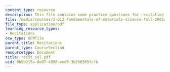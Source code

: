 ```yaml
---
content_type: resource
description: This file contains some practice questions for recitation 4.
file: /media/courses/3-012-fundamentals-of-materials-science-fall-2005/0bbb315a8e074956eed93b266565fcfb_rec5t_sol.pdf
file_type: application/pdf
learning_resource_types:
- Recitations
ocw_type: OCWFile
parent_title: Recitations
parent_type: CourseSection
resourcetype: Document
title: rec5t_sol.pdf
uid: 0bbb315a-8e07-4956-eed9-3b266565fcfb
---
```


